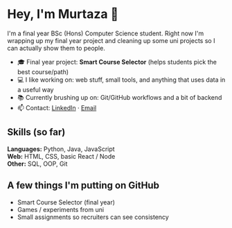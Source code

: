# Hey, I'm Murtaza 👋

I'm a final year BSc (Hons) Computer Science student. Right now I'm wrapping up my final year project and cleaning up some uni projects so I can actually show them to people.

- 🎓 Final year project: **Smart Course Selector** (helps students pick the best course/path)
- 💻 I like working on: web stuff, small tools, and anything that uses data in a useful way
- 📚 Currently brushing up on: Git/GitHub workflows and a bit of backend
- 📫 Contact: [LinkedIn](https://www.linkedin.com/in/murtaza-ali-cs/) · [Email](mailto:Murtaza.Ali11@outlook.com)

## Skills (so far)
**Languages:** Python, Java, JavaScript  
**Web:** HTML, CSS, basic React / Node  
**Other:** SQL, OOP, Git

## A few things I'm putting on GitHub
- Smart Course Selector (final year)
- Games / experiments from uni
- Small assignments so recruiters can see consistency
